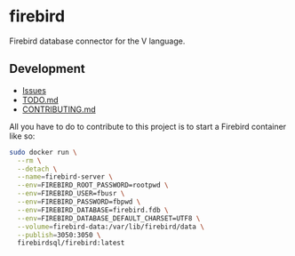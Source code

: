 # firebird

Firebird database connector for the V language.

## Development

- [Issues](https://github.com/einar-hjortdal/firebird/issues)
- [TODO.md](./TODO.md)
- [CONTRIBUTING.md](./CONTRIBUTING.md)

All you have to do to contribute to this project is to start a Firebird container like so:

```bash
sudo docker run \
  --rm \
  --detach \
  --name=firebird-server \
  --env=FIREBIRD_ROOT_PASSWORD=rootpwd \
  --env=FIREBIRD_USER=fbusr \
  --env=FIREBIRD_PASSWORD=fbpwd \
  --env=FIREBIRD_DATABASE=firebird.fdb \
  --env=FIREBIRD_DATABASE_DEFAULT_CHARSET=UTF8 \
  --volume=firebird-data:/var/lib/firebird/data \
  --publish=3050:3050 \
  firebirdsql/firebird:latest
```
